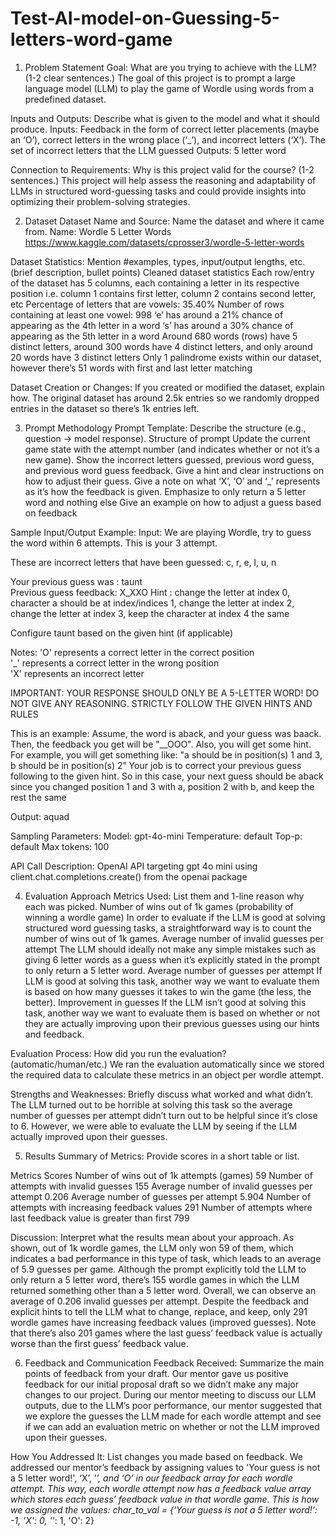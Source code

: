 # Test-AI-model-on-Guessing-5-letters-word-game
1. Problem Statement
Goal: What are you trying to achieve with the LLM? (1-2 clear sentences.)
The goal of this project is to prompt a large language model (LLM) to play the game of Wordle using words from a predefined dataset. 

Inputs and Outputs: Describe what is given to the model and what it should produce.
Inputs: Feedback in the form of correct letter placements (maybe an ‘O’), correct letters in the wrong place (‘_’), and incorrect letters (‘X’). The set of incorrect letters that the LLM guessed
Outputs: 5 letter word


Connection to Requirements: Why is this project valid for the course? (1-2 sentences.)
This project will help assess the reasoning and adaptability of LLMs in structured word-guessing tasks and could provide insights into optimizing their problem-solving strategies.



2. Dataset
Dataset Name and Source: Name the dataset and where it came from.
Name: Wordle 5 Letter Words
https://www.kaggle.com/datasets/cprosser3/wordle-5-letter-words


Dataset Statistics: Mention #examples, types, input/output lengths, etc. (brief description, bullet points)
Cleaned dataset statistics
Each row/entry of the dataset has 5 columns, each containing a letter in its respective position i.e. column 1 contains first letter, column 2 contains second letter, etc
Percentage of letters that are vowels: 35.40%
Number of rows containing at least one vowel: 998
‘e’ has around a 21% chance of appearing as the 4th letter in a word
‘s’ has around a 30% chance of appearing as the 5th letter in a word
Around 680 words (rows) have 5 distinct letters, around 300 words have 4 distinct letters, and only around 20 words have 3 distinct letters
Only 1 palindrome exists within our dataset, however there’s 51 words with first and last letter matching


Dataset Creation or Changes: If you created or modified the dataset, explain how.
The original dataset has around 2.5k entries so we randomly dropped entries in the dataset so there’s 1k entries left.



3. Prompt Methodology
Prompt Template: Describe the structure (e.g., question → model response).
Structure of prompt
​​Update the current game state with the attempt number (and indicates whether or not it’s a new game).
Show the incorrect letters guessed, previous word guess, and previous word guess feedback.
Give a hint and clear instructions on how to adjust their guess.
Give a note on what ‘X’, ‘O’ and ‘_’ represents as it’s how the feedback is given.
Emphasize to only return a 5 letter word and nothing else
Give an example on how to adjust a guess based on feedback


Sample Input/Output Example:
Input:
We are playing Wordle, try to guess the word within 6 attempts. This is your 3 attempt.

These are incorrect letters that have been guessed: c, r, e, l, u, n

Your previous guess was : taunt   
Previous guess feedback: X_XXO 
Hint : change the letter at index 0, character a should be at index/indices 1, change the letter at index 2, change the letter at index 3, keep the character at index 4 the same

Configure taunt based on the given hint (if applicable)

Notes:
'O' represents a correct letter in the correct position  
'_' represents a correct letter in the wrong position  
'X' represents an incorrect letter

IMPORTANT: YOUR RESPONSE SHOULD ONLY BE A 5-LETTER WORD! DO NOT GIVE ANY REASONING. STRICTLY FOLLOW THE GIVEN HINTS AND RULES

This is an example:
Assume, the word is aback, and your guess was baack. Then, the feedback you get will be "__OOO". Also, you will get some hint. For example, you will get something like: "a should be in position(s) 1 and 3, b should be in position(s) 2” Your job is to correct your previous guess following to the given hint. So in this case, your next guess should be aback since you changed position 1 and 3 with a, position 2 with b, and keep the rest the same

Output: 
aquad

Sampling Parameters:
Model: gpt-4o-mini
Temperature: default
Top-p: default
Max tokens: 100


API Call Description:
OpenAI API targeting gpt 4o mini using client.chat.completions.create() from the openai package



4. Evaluation Approach
Metrics Used: List them and 1-line reason why each was picked.
Number of wins out of 1k games (probability of winning a wordle game)
In order to evaluate if the LLM is good at solving structured word guessing tasks, a straightforward way is to count the number of wins out of 1k games.
Average number of invalid guesses per attempt
The LLM should ideally not make any simple mistakes such as giving 6 letter words as a guess when it’s explicitly stated in the prompt to only return a 5 letter word.
Average number of guesses per attempt
If LLM is good at solving this task, another way we want to evaluate them is based on how many guesses it takes to win the game (the less, the better).
Improvement in guesses
If the LLM isn’t good at solving this task, another way we want to evaluate them is based on whether or not they are actually improving upon their previous guesses using our hints and feedback.


Evaluation Process: How did you run the evaluation? (automatic/human/etc.)
We ran the evaluation automatically since we stored the required data to calculate these metrics in an object per wordle attempt.

Strengths and Weaknesses: Briefly discuss what worked and what didn’t.
The LLM turned out to be horrible at solving this task so the average number of guesses per attempt didn’t turn out to be helpful since it’s close to 6. However, we were able to evaluate the LLM by seeing if the LLM actually improved upon their guesses.



5. Results
Summary of Metrics: Provide scores in a short table or list.

Metrics
Scores
Number of wins out of 1k attempts (games)
59
Number of attempts with invalid guesses
155
Average number of invalid guesses per attempt
0.206
Average number of guesses per attempt
5.904
Number of attempts with increasing feedback values
291
Number of attempts where last feedback value is greater than first
799


Discussion: Interpret what the results mean about your approach.
As shown, out of 1k wordle games, the LLM only won 59 of them, which indicates a bad performance in this type of task, which leads to an average of 5.9 guesses per game.
Although the prompt explicitly told the LLM to only return a 5 letter word, there’s 155 wordle games in which the LLM returned something other than a 5 letter word. Overall, we can observe an average of 0.206 invalid guesses per attempt.
Despite the feedback and explicit hints to tell the LLM what to change, replace, and keep, only 291 wordle games have increasing feedback values (improved guesses). Note that there’s also 201 games where the last guess’ feedback value is actually worse than the first guess’ feedback value.



6. Feedback and Communication
Feedback Received: Summarize the main points of feedback from your draft.
Our mentor gave us positive feedback for our initial proposal draft so we didn’t make any major changes to our project. During our mentor meeting to discuss our LLM outputs, due to the LLM’s poor performance, our mentor suggested that we explore the guesses the LLM made for each wordle attempt and see if we can add an evaluation metric on whether or not the LLM improved upon their guesses.


How You Addressed It: List changes you made based on feedback.
We addressed our mentor’s feedback by assigning values to 'Your guess is not a 5 letter word!', ‘X’, ‘_’, and ‘O’ in our feedback array for each wordle attempt. This way, each wordle attempt now has a feedback value array which stores each guess’ feedback value in that wordle game. 
This is how we assigned the values: 
char_to_val = {'Your guess is not a 5 letter word!': -1, 'X': 0, '_': 1, 'O': 2}
